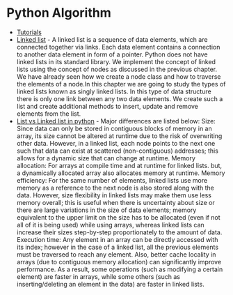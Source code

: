  # Python Algorithm
 - [Tutorials](https://www.youtube.com/watch?v=gDqQf4Ekr2A&list=PLeo1K3hjS3uu_n_a__MI_KktGTLYopZ12&index=3)
 - [Linked list](https://realpython.com/linked-lists-python/#:~:text=Linked%20lists%20are%20an%20ordered%20collection%20of%20objects.&text=Linked%20lists%20differ%20from%20lists,part%20of%20their%20own%20elements.) - A linked list is a sequence of data elements, which are connected together via links. Each data element contains a connection to another data element in form of a pointer. Python does not have linked lists in its standard library. We implement the concept of linked lists using the concept of nodes as discussed in the previous chapter. We have already seen how we create a node class and how to traverse the elements of a node.In this chapter we are going to study the types of linked lists known as singly linked lists. In this type of data structure there is only one link between any two data elements. We create such a list and create additional methods to insert, update and remove elements from the list.
 - [List vs Linked list in python](https://www.geeksforgeeks.org/linked-list-vs-array/) - Major differences are listed below:
    Size: Since data can only be stored in contiguous blocks of memory in an array, its size cannot be altered at runtime due to the risk of overwriting other data. However, in a linked list, each node points to the next one such that data can exist at scattered (non-contiguous) addresses; this allows for a dynamic size that can change at runtime.
    Memory allocation: For arrays at compile time and at runtime for linked lists. but, a dynamically allocated array also allocates memory at runtime.
    Memory efficiency: For the same number of elements, linked lists use more memory as a reference to the next node is also stored along with the data. However, size flexibility in linked lists may make them use less memory overall; this is useful when there is uncertainty about size or there are large variations in the size of data elements; memory equivalent to the upper limit on the size has to be allocated (even if not all of it is being used) while using arrays, whereas linked lists can increase their sizes step-by-step proportionately to the amount of data.
    Execution time: Any element in an array can be directly accessed with its index; however in the case of a linked list, all the previous elements must be traversed to reach any element. Also, better cache locality in arrays (due to contiguous memory allocation) can significantly improve performance. As a result, some operations (such as modifying a certain element) are faster in arrays, while some others (such as inserting/deleting an element in the data) are faster in linked lists. 
